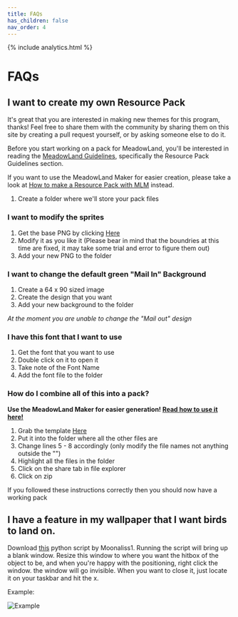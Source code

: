 ```yaml
---
title: FAQs
has_children: false
nav_order: 4
---
```


{% include analytics.html %}

# FAQs

## I want to create my own Resource Pack

It's great that you are interested in making new themes for this program, thanks!
Feel free to share them with the community by sharing them on this site by creating a pull request yourself, or by asking someone else to do it.

Before you start working on a pack for MeadowLand, you'll be interested in reading the [MeadowLand Guidelines](GUIDELINES.md), specifically the Resource Pack Guidelines section.

If you want to use the MeadowLand Maker for easier creation, please take a look at [How to make a Resource Pack with MLM](help/RPMLM.md) instead.

1. Create a folder where we'll store your pack files

### I want to modify the sprites

1. Get the base PNG by clicking [Here](https://drive.google.com/file/d/1YoKCgoS6XOMIvmqIbLWb0JIXG1apM6Sv/view?usp=sharing)
2. Modify it as you like it (Please bear in mind that the boundries at this time are fixed, it may take some trial and error to figure them out)
3. Add your new PNG to the folder

### I want to change the default green "Mail In" Background

1. Create a 64 x 90 sized image
2. Create the design that you want
3. Add your new background to the folder

*At the moment you are unable to change the "Mail out" design*

### I have this font that I want to use

1. Get the font that you want to use
2. Double click on it to open it
3. Take note of the Font Name
4. Add the font file to the folder

### How do I combine all of this into a pack?

**Use the MeadowLand Maker for easier generation! [Read how to use it here!](help/RPMLM.md)**
1. Grab the template [Here](https://drive.google.com/file/d/1Vq4JUMLq9LFSfUV0UEndjm1RdGEm-Oj5/view?usp=sharing)
2. Put it into the folder where all the other files are
3. Change lines 5 - 8 accordingly (only modify the file names not anything outside the "")
4. Highlight all the files in the folder
5. Click on the share tab in file explorer
6. Click on zip

If you followed these instructions correctly then you should now have a working pack

## I have a feature in my wallpaper that I want birds to land on.
Download [this](https://github.com/Moonaliss1/desktopmeadowtool/releases/download/v1/blank.pyw) python script by Moonaliss1.
Running the script will bring up a blank window. Resize this window to where you want the hitbox of the object to be, and when you're happy with the positioning, right click the window. the window will go invisible. When you want to close it, just locate it on your taskbar and hit the x.

Example:

![Example](https://user-images.githubusercontent.com/60161840/80380026-93713b00-8864-11ea-9ffc-0632b17a6732.gif)
